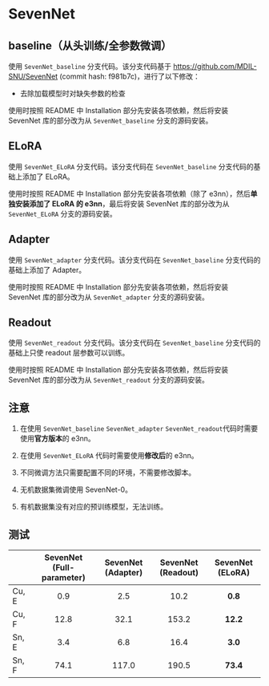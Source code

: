 # SevenNet

## baseline（从头训练/全参数微调）

使用 `SevenNet_baseline` 分支代码。该分支代码基于 https://github.com/MDIL-SNU/SevenNet (commit hash: f981b7c)，进行了以下修改：

- 去除加载模型时对缺失参数的检查

使用时按照 README 中 Installation 部分先安装各项依赖，然后将安装 SevenNet 库的部分改为从 `SevenNet_baseline` 分支的源码安装。

## ELoRA

使用 `SevenNet_ELoRA` 分支代码。该分支代码在 `SevenNet_baseline` 分支代码的基础上添加了 ELoRA。

使用时按照 README 中 Installation 部分先安装各项依赖（除了 e3nn），然后**单独安装添加了 ELoRA 的 e3nn**，最后将安装 SevenNet 库的部分改为从 `SevenNet_ELoRA` 分支的源码安装。

## Adapter

使用 `SevenNet_adapter` 分支代码。该分支代码在 `SevenNet_baseline` 分支代码的基础上添加了 Adapter。

使用时按照 README 中 Installation 部分先安装各项依赖，然后将安装 SevenNet 库的部分改为从 `SevenNet_adapter` 分支的源码安装。

## Readout

使用 `SevenNet_readout` 分支代码。该分支代码在 `SevenNet_baseline` 分支代码的基础上只使 readout 层参数可以训练。

使用时按照 README 中 Installation 部分先安装各项依赖，然后将安装 SevenNet 库的部分改为从 `SevenNet_readout` 分支的源码安装。

## 注意

1. 在使用 `SevenNet_baseline` `SevenNet_adapter` `SevenNet_readout`代码时需要使用**官方版本**的 e3nn。

2. 在使用 `SevenNet_ELoRA` 代码时需要使用**修改后**的 e3nn。

3. 不同微调方法只需要配置不同的环境，不需要修改脚本。

4. 无机数据集微调使用 SevenNet-0。

5. 有机数据集没有对应的预训练模型，无法训练。

## 测试

|        | SevenNet (Full-parameter) | SevenNet (Adapter) | SevenNet (Readout) | SevenNet (ELoRA) |
| ------ | :-----------------------: | :----------------: | :----------------: | :--------------: |
| Cu,  E |            0.9            |        2.5         |        10.2        |     **0.8**      |
| Cu,  F |           12.8            |        32.1        |       153.2        |     **12.2**     |
| Sn,  E |            3.4            |        6.8         |        16.4        |     **3.0**      |
| Sn,  F |           74.1            |       117.0        |       190.5        |     **73.4**     |